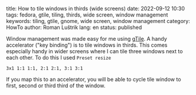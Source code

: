 title: How to tile windows in thirds (wide screens)
date: 2022-09-12 10:30
tags: fedora, gtile, tiling, thirds, wide screen, window management
keywords: tiling, gtile, gnome, wide screen, window management
category: HowTo
author: Roman Luštrik
lang: en
status: published

Window management was made easy for me using [gTile](https://extensions.gnome.org/extension/28/gtile/).  A handy accelerator ("key binding") is to tile windows in thirds. This comes especially handy in wider screens where I can tile three windows next to each other. To do this I used `Preset resize`

```
3x1 1:1 1:1, 2:1 2:1, 3:1 3:1
```

If you map this to an accelerator, you will be able to cycle tile window to first, second or third third of the window.